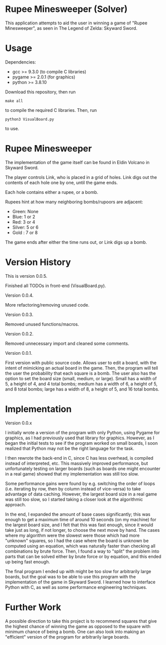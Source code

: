 # Rupee Minesweeper (Solver)

This application attempts to aid the user in winning a game of
"Rupee Minesweeper", as seen in The Legend of Zelda: Skyward Sword.

# Usage

Dependencies:

- gcc >= 9.3.0 (to compile C libraries)
- pygame >= 2.0.1 (for graphics)
- python >= 3.8.10

Download this repository, then run

`make all`

to compile the required C libraries. Then, run

`python3 VisualBoard.py`

to use.

# Rupee Minesweeper

The implementation of the game itself can be found in Eldin Volcano in
Skyward Sword.

The player controls Link, who is placed in a grid of holes. Link digs out the
contents of each hole one by one, until the game ends.

Each hole contains either a rupee, or a bomb.

Rupees hint at how many neighboring bombs/rupoors are adjacent:

- Green: None
- Blue: 1 or 2
- Red: 3 or 4
- Silver: 5 or 6
- Gold : 7 or 8

The game ends after either the time runs out, or Link digs up a bomb.

# Version History

This is version 0.0.5.

Finished all TODOs in front-end (VisualBoard.py).

Version 0.0.4.

More refactoring/removing unused code.

Version 0.0.3.

Removed unused functions/macros.

Version 0.0.2.

Removed unnecessary import and cleaned some comments.

Version 0.0.1.

First version with public source code. Allows user to edit a board, with the
intent of mimicking an actual board in the game. Then, the program will tell the
user the probability that each square is a bomb. The user also has the option to
set the board size (small, medium, or large). Small has a width of 5, a height
of 4, and 4 total bombs; medium has a width of 6, a height of 5, and 8 total
bombs; large has a width of 8, a height of 5, and 16 total bombs.

# Implementation

Version 0.0.x

I initially wrote a version of the program with only Python, using Pygame for
graphics, as I had previously used that library for graphics. However, as I
began the initial tests to see if the program worked on small boards, I soon
realized that Python may not be the right language for the task.

I then rewrote the back-end in C, since C has less overhead, is compiled instead
of interpreted, etc. This massively improved performance, but unfortunately
testing on larger boards (such as boards one might encounter in a real game)
showed that my implementation was still too slow.

Some performance gains were found by e.g. switching the order of loops
(i.e. iterating by row, then by column instead of vice-versa) to take advantage
of data caching. However, the largest board size in a real game was still too
slow, so I started taking a closer look at the algorithmic approach.

In the end, I expanded the amount of base cases significantly; this was enough
to get a maximum time of around 10 seconds (on my machine) for the largest board
size, and I felt that this was fast enough, since it would take just as long, if
not longer, to choose the next move by hand. The cases where my algorithm were
the slowest were those which had more "unknown" squares, so I had the case where
the board is unknown be computed using an equation, which was naturally faster
than checking all combinations by brute force. Then, I found a  way to "split"
the problem into parts that can be solved either by brute force or by equation,
and this ended up being fast enough.

The final program I ended up with might be too slow for arbitrarily large
boards, but the goal was to be able to use this program with the implementation
of the game in Skyward Sword. I learned how to interface Python with C, as well
as some performance engineering techniques.

# Further Work

A possible direction to take this project is to recommend squares that give
the highest chance of winning the game as opposed to the square with minimum
chance of being a bomb. One can also look into making an "efficient" version
of the program for arbitrarily large boards.
